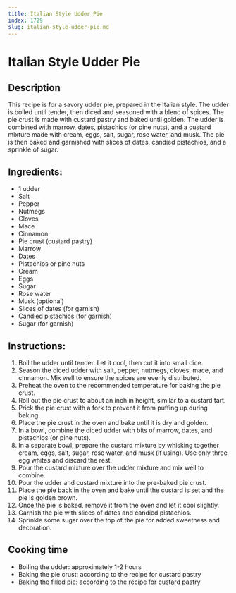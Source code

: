 ```yaml
---
title: Italian Style Udder Pie
index: 1729
slug: italian-style-udder-pie.md
---
```


# Italian Style Udder Pie

## Description
This recipe is for a savory udder pie, prepared in the Italian style. The udder is boiled until tender, then diced and seasoned with a blend of spices. The pie crust is made with custard pastry and baked until golden. The udder is combined with marrow, dates, pistachios (or pine nuts), and a custard mixture made with cream, eggs, salt, sugar, rose water, and musk. The pie is then baked and garnished with slices of dates, candied pistachios, and a sprinkle of sugar.

## Ingredients:
- 1 udder
- Salt
- Pepper
- Nutmegs
- Cloves
- Mace
- Cinnamon
- Pie crust (custard pastry)
- Marrow
- Dates
- Pistachios or pine nuts
- Cream
- Eggs
- Sugar
- Rose water
- Musk (optional)
- Slices of dates (for garnish)
- Candied pistachios (for garnish)
- Sugar (for garnish)

## Instructions:
1. Boil the udder until tender. Let it cool, then cut it into small dice.
2. Season the diced udder with salt, pepper, nutmegs, cloves, mace, and cinnamon. Mix well to ensure the spices are evenly distributed.
3. Preheat the oven to the recommended temperature for baking the pie crust.
4. Roll out the pie crust to about an inch in height, similar to a custard tart.
5. Prick the pie crust with a fork to prevent it from puffing up during baking.
6. Place the pie crust in the oven and bake until it is dry and golden.
7. In a bowl, combine the diced udder with bits of marrow, dates, and pistachios (or pine nuts).
8. In a separate bowl, prepare the custard mixture by whisking together cream, eggs, salt, sugar, rose water, and musk (if using). Use only three egg whites and discard the rest.
9. Pour the custard mixture over the udder mixture and mix well to combine.
10. Pour the udder and custard mixture into the pre-baked pie crust.
11. Place the pie back in the oven and bake until the custard is set and the pie is golden brown.
12. Once the pie is baked, remove it from the oven and let it cool slightly.
13. Garnish the pie with slices of dates and candied pistachios.
14. Sprinkle some sugar over the top of the pie for added sweetness and decoration.

## Cooking time
- Boiling the udder: approximately 1-2 hours
- Baking the pie crust: according to the recipe for custard pastry
- Baking the filled pie: according to the recipe for custard pastry